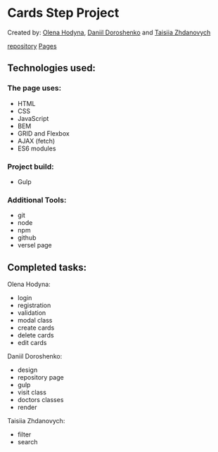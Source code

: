 # Cards Step Project


Created by: [Olena Hodyna](https://github.com/Aeternus2020), [Daniil Doroshenko](https://gitlab.com/DoroshenkoDan) and [Taisiia Zhdanovych](https://gitlab.com/Taisiia_Zhdanovych)

[repository](https://github.com/Aeternus2020/Step-Project-Cards)
[Pages](https://cards-rosy-alpha-29.vercel.app/)

## Technologies used:

### The page uses:

- HTML
- CSS
- JavaScript
- BEM
- GRID and Flexbox
- AJAX (fetch)
- ES6 modules

### Project build:

- Gulp

### Additional Tools:
- git
- node
- npm
- github
- versel page

## Completed tasks:

Olena Hodyna:

- login
- registration
- validation
- modal class
- create cards
- delete cards
- edit cards

Daniil Doroshenko:

- design
- repository page
- gulp
- visit class
- doctors classes
- render

Taisiia Zhdanovych:

- filter
- search

